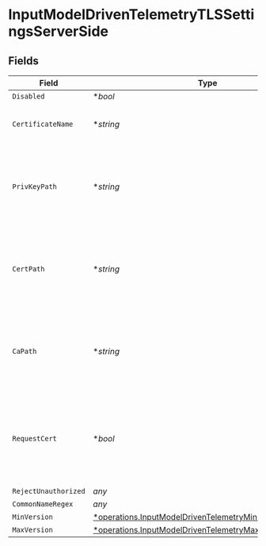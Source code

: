 # InputModelDrivenTelemetryTLSSettingsServerSide


## Fields

| Field                                                                                                                           | Type                                                                                                                            | Required                                                                                                                        | Description                                                                                                                     |
| ------------------------------------------------------------------------------------------------------------------------------- | ------------------------------------------------------------------------------------------------------------------------------- | ------------------------------------------------------------------------------------------------------------------------------- | ------------------------------------------------------------------------------------------------------------------------------- |
| `Disabled`                                                                                                                      | **bool*                                                                                                                         | :heavy_minus_sign:                                                                                                              | N/A                                                                                                                             |
| `CertificateName`                                                                                                               | **string*                                                                                                                       | :heavy_minus_sign:                                                                                                              | The name of the predefined certificate                                                                                          |
| `PrivKeyPath`                                                                                                                   | **string*                                                                                                                       | :heavy_minus_sign:                                                                                                              | Path on server containing the private key to use. PEM format. Can reference $ENV_VARS.                                          |
| `CertPath`                                                                                                                      | **string*                                                                                                                       | :heavy_minus_sign:                                                                                                              | Path on server containing certificates to use. PEM format. Can reference $ENV_VARS.                                             |
| `CaPath`                                                                                                                        | **string*                                                                                                                       | :heavy_minus_sign:                                                                                                              | Path on server containing CA certificates to use. PEM format. Can reference $ENV_VARS.                                          |
| `RequestCert`                                                                                                                   | **bool*                                                                                                                         | :heavy_minus_sign:                                                                                                              | Require clients to present their certificates. Used to perform client authentication using SSL certs.                           |
| `RejectUnauthorized`                                                                                                            | *any*                                                                                                                           | :heavy_minus_sign:                                                                                                              | N/A                                                                                                                             |
| `CommonNameRegex`                                                                                                               | *any*                                                                                                                           | :heavy_minus_sign:                                                                                                              | N/A                                                                                                                             |
| `MinVersion`                                                                                                                    | [*operations.InputModelDrivenTelemetryMinimumTLSVersion](../../models/operations/inputmodeldriventelemetryminimumtlsversion.md) | :heavy_minus_sign:                                                                                                              | N/A                                                                                                                             |
| `MaxVersion`                                                                                                                    | [*operations.InputModelDrivenTelemetryMaximumTLSVersion](../../models/operations/inputmodeldriventelemetrymaximumtlsversion.md) | :heavy_minus_sign:                                                                                                              | N/A                                                                                                                             |